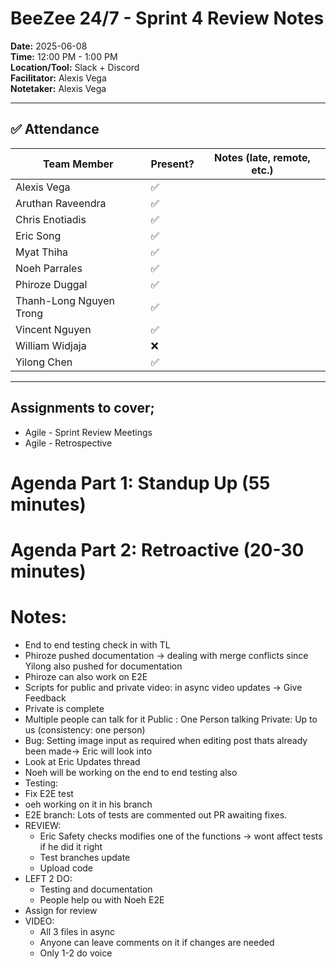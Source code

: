 # BeeZee 24/7 - Sprint 4 Review Notes

**Date:** 2025-06-08  
**Time:** 12:00 PM - 1:00 PM  
**Location/Tool:** Slack + Discord  
**Facilitator:** Alexis Vega  
**Notetaker:** Alexis Vega

---

## ✅ Attendance

| Team Member             | Present? | Notes (late, remote, etc.) |
| ----------------------- | -------- | -------------------------- |
| Alexis Vega             | ✅       |                            |
| Aruthan Raveendra       | ✅       |                            |
| Chris Enotiadis         | ✅       |                            |
| Eric Song               | ✅       |                            |
| Myat Thiha              | ✅       |                            |
| Noeh Parrales           | ✅       |                            |
| Phiroze Duggal          | ✅       |                            |
| Thanh-Long Nguyen Trong | ✅       |                            |
| Vincent Nguyen          | ✅       |                            |
| William Widjaja         | ❌       |                            |
| Yilong Chen             | ✅       |                            |

---

## Assignments to cover;

- Agile - Sprint Review Meetings
- Agile - Retrospective

# Agenda Part 1: Standup Up (55 minutes)

# Agenda Part 2: Retroactive (20-30 minutes)

# Notes:

- End to end testing check in with TL
- Phiroze pushed documentation → dealing with merge conflicts since Yilong also pushed for documentation
- Phiroze can also work on E2E
- Scripts for public and private video: in async video updates → Give Feedback
- Private is complete
- Multiple people can talk for it
  Public : One Person talking
  Private: Up to us (consistency: one person)
- Bug: Setting image input as required when editing post thats already been made→ Eric will look into
- Look at Eric Updates thread
- Noeh will be working on the end to end testing also
- Testing:
- Fix E2E test
- oeh working on it in his branch
- E2E branch:
  Lots of tests are commented out
  PR awaiting fixes.
- REVIEW:
  - Eric Safety checks modifies one of the functions → wont affect tests if he did it right
  - Test branches update
  - Upload code
- LEFT 2 DO:
  - Testing and documentation
  - People help ou with Noeh E2E
- Assign for review
- VIDEO:
  - All 3 files in async
  - Anyone can leave comments on it if changes are needed
  - Only 1-2 do voice
